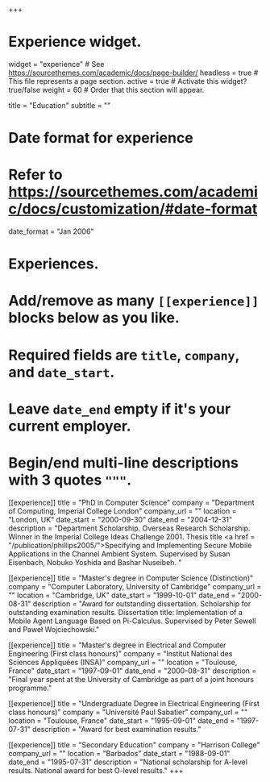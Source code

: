 +++
# Experience widget.
widget = "experience"  # See https://sourcethemes.com/academic/docs/page-builder/
headless = true  # This file represents a page section.
active = true  # Activate this widget? true/false
weight = 60  # Order that this section will appear.

title = "Education"
subtitle = ""

# Date format for experience
#   Refer to https://sourcethemes.com/academic/docs/customization/#date-format
date_format = "Jan 2006"

# Experiences.
#   Add/remove as many `[[experience]]` blocks below as you like.
#   Required fields are `title`, `company`, and `date_start`.
#   Leave `date_end` empty if it's your current employer.
#   Begin/end multi-line descriptions with 3 quotes `"""`.
[[experience]]
  title = "PhD in Computer Science"
  company = "Department of Computing, Imperial College London"
  company_url = ""
  location = "London, UK"
  date_start = "2000-09-30"
  date_end = "2004-12-31"
  description = "Department Scholarship. Overseas Research Scholarship. Winner in the Imperial College Ideas Challenge 2001. Thesis title <a href = \"/publication/phillips2005/\">Specifying and Implementing Secure Mobile Applications in the Channel Ambient System</a>. Supervised by Susan Eisenbach, Nobuko Yoshida and Bashar Nuseibeh. "

[[experience]]
  title = "Master's degree in Computer Science (Distinction)"
  company = "Computer Laboratory, University of Cambridge"
  company_url = ""
  location = "Cambridge, UK"
  date_start = "1999-10-01"
  date_end = "2000-08-31"
  description = "Award for outstanding dissertation. Scholarship for outstanding examination results. Dissertation title: Implementation of a Mobile Agent Language Based on Pi-Calculus. Supervised by Peter Sewell and Paweł Wojciechowski."

[[experience]]
  title = "Master's degree in Electrical and Computer Engineering (First class honours)"
  company = "Institut National des Sciences Appliquées (INSA)"
  company_url = ""
  location = "Toulouse, France"
  date_start = "1997-09-01"
  date_end = "2000-08-31"
  description = "Final year spent at the University of Cambridge as part of a joint honours programme."

[[experience]]
  title = "Undergraduate Degree in Electrical Engineering (First class honours)"
  company = "Université Paul Sabatier"
  company_url = ""
  location = "Toulouse, France"
  date_start = "1995-09-01"
  date_end = "1997-07-31"
  description = "Award for best examination results."

[[experience]]
  title = "Secondary Education"
  company = "Harrison College"
  company_url = ""
  location = "Barbados"
  date_start = "1988-09-01"
  date_end = "1995-07-31"
  description = "National scholarship for A-level results. National award for best O-level results."
+++

